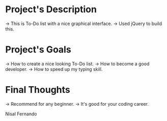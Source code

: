 # Project's Description
 -> This is To-Do list with a nice graphical interface.
 -> Used jQuery to build this.
 
# Project's Goals
 -> How to create a nice looking To-Do list.
 -> How to become a good developer.
 -> How to speed up my typing skill.
 
# Final Thoughts
 -> Recommend for any beginner.
 -> It's good for your coding career.
 
Nisal Fernando

